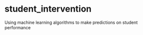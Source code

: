 # student_intervention
Using machine learning algorithms to make predictions on student performance
